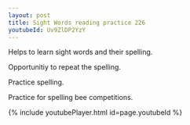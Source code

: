 ```yaml
---
layout: post
title: Sight Words reading practice 226
youtubeId: Uv9ZlDP2YzY
---
```

 
 
Helps to learn sight words and their spelling.

Opportunitiy to repeat the spelling. 

Practice spelling. 
 
Practice for spelling bee competitions. 
 
{% include youtubePlayer.html id=page.youtubeId %}
 
 

